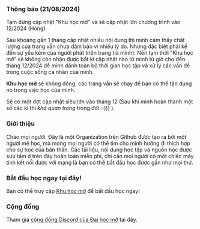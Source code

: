 ### Thông báo (21/08/2024)
Tạm dừng cập nhật "Khu học mở" và sẽ cập nhật lớn chương trình vào 12/2024 (Hóng). 

Sau khoảng gần 1 tháng cập nhật nhiều nội dung thì mình cảm thấy chất lượng của trang vẫn chưa đảm bảo vì nhiều lý do. Nhưng đặc biệt phải kể đến sự yếu kém của người phát triển trang (là mình). Nên tạm thời "Khu học mở" sẽ không còn nhận được bất kì cập nhật nào từ mình từ giờ cho đến tháng 12/2024 để mình dành toàn bộ thời gian học tập và xử lý các vấn đề trong cuộc sống cá nhân của mình.

**Khu học mở** sẽ không đóng, các trang vẫn sẽ chạy để bạn có thể tận dụng nó trong việc học của mình. 

Sẽ có một đợt cập nhật siêu lớn vào tháng 12 (Sau khi mình hoàn thành một số các kì thi _khá quan trọng_ trong đời =))) ).

### Giới thiệu
Chào mọi người.
Đây là một Organization trên Github được tạo ra bởi một người mê học, mà mong mọi người có thể tìm cho mình hướng đi thích hợp cho sự học của bản thân. Các tài liệu, nội dung học tập và nguồn học được sưu tầm ở trên đây hoàn toàn miễn phí, chỉ cần mọi người có một chiếc máy tính kết nối được với mạng là bạn có thể bắt đầu học được gần như mọi thứ.

### Bắt đầu học ngay tại đây!
Bạn có thể truy cập [Khu học mở](https://daihocmo.github.io/) để bắt đầu học ngay!

### Cộng đồng
Tham gia [cộng đồng Discord của Đại học mở](https://discord.gg/ZyEn4TTyEM) tại đây. 


